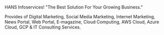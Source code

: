HANS Infoservices!
"The Best Solution For Your Growing Business."

Provides of Digital Marketing, Social Media Marketing, Internet Marketing, News Portal, Web Portal, E-magazine, Cloud Computing, AWS Cloud, Azure Cloud, GCP & IT Consulting Services.

